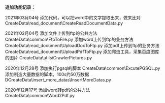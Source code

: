 **追加功能记录：**

2021年03月04号 
    添加代码，可以把word中的文字提取出来，做来比对       
        CreateData\read_document\CreateReadDocumentData.py

2021年02月04号
    添加文件上传到ftp的公共方法
        CreateData\common\FtpToFile.py
    添加word上传到ftp的业务方法
        CreateData\read_document\UploadDocToFtp.py
    添加pdf上传到ftp的业务方法
        CreateData\read_document\UploadPdfToFtp.py
    添加爬虫工具，采集百度图库的图片
        CreateData\utils\CrawlerPictures.py

2020年12月28号
    添加执行pgsql的脚本
        CreateData\common\ExcutePGSQL.py
    添加制造大量数据的脚本，100s约50万数据
        DCreateData\insert_more_datas\InsertMoreDatas.py
            
2020年12月17号
    添加word转pdf的公共方法
        CreateData\common\Word2Pdf.py